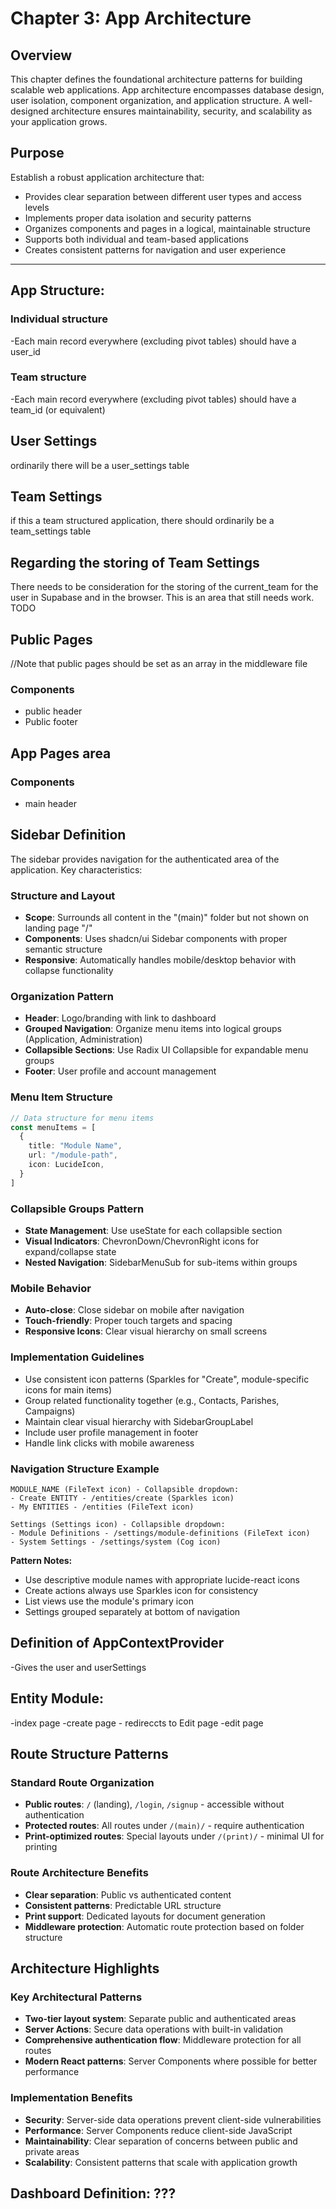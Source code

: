 # Chapter 3: App Architecture

## Overview

This chapter defines the foundational architecture patterns for building scalable web applications. App architecture encompasses database design, user isolation, component organization, and application structure. A well-designed architecture ensures maintainability, security, and scalability as your application grows.

## Purpose

Establish a robust application architecture that:
- Provides clear separation between different user types and access levels
- Implements proper data isolation and security patterns
- Organizes components and pages in a logical, maintainable structure
- Supports both individual and team-based applications
- Creates consistent patterns for navigation and user experience

---

## App Structure:

### Individual structure
-Each main record everywhere (excluding pivot tables) should have a user_id

### Team structure
-Each main record everywhere (excluding pivot tables) should have a team_id (or equivalent)

## User Settings
ordinarily there will be a user_settings table

## Team Settings
if this a team structured application, there should ordinarily be a team_settings table

## Regarding the storing of Team Settings
There needs to be consideration for the storing of the current_team for the user in Supabase and in the browser.  This is an area that still needs work.  TODO

## Public Pages
//Note that public pages should be set as an array in the middleware file

### Components
- public header
- Public footer

## App Pages area

### Components
- main header

## Sidebar Definition

The sidebar provides navigation for the authenticated area of the application. Key characteristics:

### Structure and Layout
- **Scope**: Surrounds all content in the "(main)" folder but not shown on landing page "/"
- **Components**: Uses shadcn/ui Sidebar components with proper semantic structure
- **Responsive**: Automatically handles mobile/desktop behavior with collapse functionality

### Organization Pattern
- **Header**: Logo/branding with link to dashboard
- **Grouped Navigation**: Organize menu items into logical groups (Application, Administration)
- **Collapsible Sections**: Use Radix UI Collapsible for expandable menu groups
- **Footer**: User profile and account management

### Menu Item Structure
```typescript
// Data structure for menu items
const menuItems = [
  {
    title: "Module Name",
    url: "/module-path",
    icon: LucideIcon,
  }
]
```

### Collapsible Groups Pattern
- **State Management**: Use useState for each collapsible section
- **Visual Indicators**: ChevronDown/ChevronRight icons for expand/collapse state
- **Nested Navigation**: SidebarMenuSub for sub-items within groups

### Mobile Behavior
- **Auto-close**: Close sidebar on mobile after navigation
- **Touch-friendly**: Proper touch targets and spacing
- **Responsive Icons**: Clear visual hierarchy on small screens

### Implementation Guidelines
- Use consistent icon patterns (Sparkles for "Create", module-specific icons for main items)
- Group related functionality together (e.g., Contacts, Parishes, Campaigns)
- Maintain clear visual hierarchy with SidebarGroupLabel
- Include user profile management in footer
- Handle link clicks with mobile awareness

### Navigation Structure Example
```
MODULE_NAME (FileText icon) - Collapsible dropdown:
- Create ENTITY - /entities/create (Sparkles icon)
- My ENTITIES - /entities (FileText icon)

Settings (Settings icon) - Collapsible dropdown:
- Module Definitions - /settings/module-definitions (FileText icon)
- System Settings - /settings/system (Cog icon)
```

**Pattern Notes:**
- Use descriptive module names with appropriate lucide-react icons
- Create actions always use Sparkles icon for consistency
- List views use the module's primary icon
- Settings grouped separately at bottom of navigation

## Definition of AppContextProvider
-Gives the user and userSettings

## Entity Module:
-index page
-create page - redireccts to Edit page
-edit page

## Route Structure Patterns

### Standard Route Organization
- **Public routes**: `/` (landing), `/login`, `/signup` - accessible without authentication
- **Protected routes**: All routes under `/(main)/` - require authentication
- **Print-optimized routes**: Special layouts under `/(print)/` - minimal UI for printing

### Route Architecture Benefits
- **Clear separation**: Public vs authenticated content
- **Consistent patterns**: Predictable URL structure
- **Print support**: Dedicated layouts for document generation
- **Middleware protection**: Automatic route protection based on folder structure

## Architecture Highlights

### Key Architectural Patterns
- **Two-tier layout system**: Separate public and authenticated areas
- **Server Actions**: Secure data operations with built-in validation
- **Comprehensive authentication flow**: Middleware protection for all routes
- **Modern React patterns**: Server Components where possible for better performance

### Implementation Benefits
- **Security**: Server-side data operations prevent client-side vulnerabilities
- **Performance**: Server Components reduce client-side JavaScript
- **Maintainability**: Clear separation of concerns between public and private areas
- **Scalability**: Consistent patterns that scale with application growth

## Dashboard Definition: ???